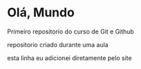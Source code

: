 # Olá, Mundo
 Primeiro repositorio do curso de Git e Github

repositorio criado durante uma aula

esta linha eu adicionei diretamente pelo site
